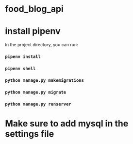 # food_blog_api

# install pipenv

In the project directory, you can run:

### `pipenv install`

### `pipenv shell`

### `python manage.py makemigrations`

### `python manage.py migrate`

### `python manage.py runserver`

# Make sure to add mysql in the settings file
